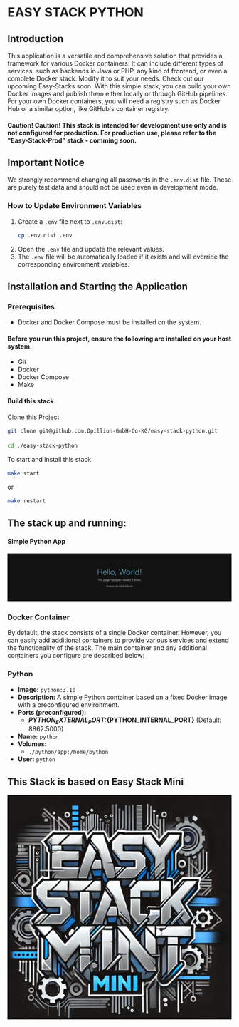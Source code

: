 # EASY STACK PYTHON

## Introduction
This application is a versatile and comprehensive solution that provides a framework for various Docker containers. It can include different types of services, such as backends in Java or PHP, any kind of frontend, or even a complete Docker stack. Modify it to suit your needs. Check out our upcoming Easy-Stacks soon.
With this simple stack, you can build your own Docker images and publish them either locally or through GitHub pipelines. For your own Docker containers, you will need a registry such as Docker Hub or a similar option, like GitHub's container registry.

#### Caution! Caution! This stack is intended for development use only and is not configured for production. For production use, please refer to the "Easy-Stack-Prod" stack - comming soon.

## Important Notice

We strongly recommend changing all passwords in the `.env.dist` file. These are purely test data and should not be used even in development mode.

### How to Update Environment Variables

1. Create a `.env` file next to `.env.dist`:
   ```sh
   cp .env.dist .env
   ```
2. Open the `.env` file and update the relevant values.
3. The `.env` file will be automatically loaded if it exists and will override the corresponding environment variables.

## Installation and Starting the Application
### Prerequisites
- Docker and Docker Compose must be installed on the system.

#### Before you run this project, ensure the following are installed on your host system:

- Git
- Docker
- Docker Compose
- Make

#### Build this stack


Clone this Project

```sh
git clone git@github.com:Opillion-GmbH-Co-KG/easy-stack-python.git

cd ./easy-stack-python

 ```

To start and install this stack:

```sh
make start
 ```
or

```sh
make restart
```

## The stack up and running:
#### Simple Python App
![Alt text](.makefile/assets/python.png?raw=true" "Simple Python App")

### Docker Container
By default, the stack consists of a single Docker container. However, you can easily add additional containers to provide various services and extend the functionality of the stack. The main container and any additional containers you configure are described below:

### **Python**
- **Image:** `python:3.10`
- **Description:** A simple Python container based on a fixed Docker image with a preconfigured environment.
- **Ports (preconfigured):**
   - **${PYTHON_EXTERNAL_PORT}:${PYTHON_INTERNAL_PORT}** (Default: 8862:5000)
- **Name:** `python`
- **Volumes:**
   - `./python/app:/home/python`
- **User:** `python`


## This Stack is based on Easy Stack Mini

[![Easy Stack Mini - DALL-E Image](.makefile/assets/easy-stack-mini.jpg?raw=true)](https://github.com/Opillion-GmbH-Co-KG/easy-stack-mini)


